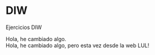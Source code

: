 # DIW
Ejercicios DIW


Hola, he cambiado algo.  
Hola, he cambiado algo, pero esta vez desde la web LUL!
